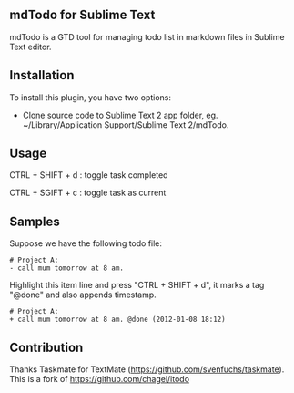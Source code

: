 mdTodo for Sublime Text
------------------

mdTodo is a GTD tool for managing todo list in markdown files in Sublime Text editor.


Installation
------------------

To install this plugin, you have two options:

* Clone source code to Sublime Text 2 app folder, eg. ~/Library/Application Support/Sublime Text 2/mdTodo.


Usage 
------------------

CTRL + SHIFT + d : toggle task completed

CTRL + SGIFT + c : toggle task as current


Samples 
------------------

Suppose we have the following todo file:

	# Project A:
	- call mum tomorrow at 8 am.

Highlight this item line and press "CTRL + SHIFT + d", it marks a tag "@done" and also appends timestamp.

	# Project A:
	+ call mum tomorrow at 8 am. @done (2012-01-08 18:12)

Contribution
------------------

Thanks Taskmate for TextMate (https://github.com/svenfuchs/taskmate).
This is a fork of https://github.com/chagel/itodo
